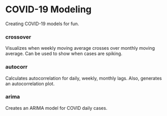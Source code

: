# COVID-19 Modeling

Creating COVID-19 models for fun.

### crossover

Visualizes when weekly moving average crosses over monthly moving average.
Can be used to show when cases are spiking.

### autocorr

Calculates autocorrelation for daily, weekly, monthly lags.
Also, generates an autocorrelation plot.


### arima

Creates an ARIMA model for COVID daily cases.